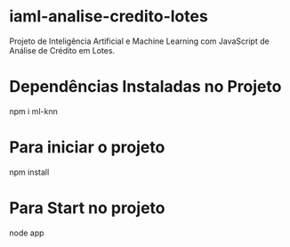 # iaml-analise-credito-lotes
Projeto de Inteligência Artificial e Machine Learning com JavaScript de Análise de Crédito em Lotes.

# Dependências Instaladas no Projeto
npm i ml-knn

# Para iniciar o projeto
npm install

# Para Start no projeto
node app